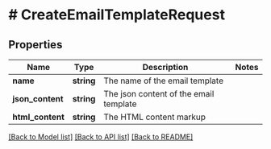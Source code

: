 # # CreateEmailTemplateRequest

## Properties

Name | Type | Description | Notes
------------ | ------------- | ------------- | -------------
**name** | **string** | The name of the email template |
**json_content** | **string** | The json content of the email template |
**html_content** | **string** | The HTML content markup |

[[Back to Model list]](../../README.md#models) [[Back to API list]](../../README.md#endpoints) [[Back to README]](../../README.md)
